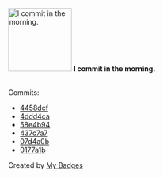 <img src="https://my-badges.github.io/my-badges/morning-commits.png" alt="I commit in the morning." title="I commit in the morning." width="128">
<strong>I commit in the morning.</strong>
<br><br>

Commits:

- <a href="https://github.com/HorebZ/HorebZ/commit/4458dcfb60ba8c5f76e118278aa6638f48046cdf">4458dcf</a>
- <a href="https://github.com/HorebZ/HorebZ/commit/4ddd4caa86c575226cd6bbac8c115129bdcdf106">4ddd4ca</a>
- <a href="https://github.com/HorebZ/HorebZ/commit/58e4b94c08acd9dcd721d63558b2e294d2d9625e">58e4b94</a>
- <a href="https://github.com/HorebZ/HorebZ/commit/437c7a753f553257a9b163a96b4086857d932993">437c7a7</a>
- <a href="https://github.com/HorebZ/HorebZ/commit/07d4a0b22b7de2eeabed9bb5ad3fac94b75721f0">07d4a0b</a>
- <a href="https://github.com/HorebZ/HorebZ/commit/0177a1b14b98555056e49af522e11182785fa69f">0177a1b</a>


Created by <a href="https://github.com/my-badges/my-badges">My Badges</a>